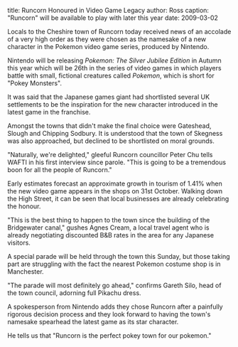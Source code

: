 title: Runcorn Honoured in Video Game Legacy
author: Ross
caption: "Runcorn" will be available to play with later this year
date: 2009-03-02

Locals to the Cheshire town of Runcorn today received news of an accolade of a
very high order as they were chosen as the namesake of a new character in the
Pokemon video game series, produced by Nintendo.

Nintendo will be releasing _Pokemon: The Silver Jubilee Edition_ in Autumn this
year which will be 26th in the series of video games in which players battle
with small, fictional creatures called _Pokemon_, which is short for "Pokey
Monsters".

It was said that the Japanese games giant had shortlisted several UK settlements
to be the inspiration for the new character introduced in the latest game in the
franchise.

Amongst the towns that didn't make the final choice were Gateshead, Slough and
Chipping Sodbury. It is understood that the town of Skegness was also
approached, but declined to be shortlisted on moral grounds.

"Naturally, we're delighted," gleeful Runcorn councillor Peter Chu tells WAFTI
in his first interview since parole. "This is going to be a tremendous boon for
all the people of Runcorn."

Early estimates forecast an approximate growth in tourism of 1.41% when the new
video game appears in the shops on 31st October. Walking down the High Street,
it can be seen that local businesses are already celebrating the honour.

"This is the best thing to happen to the town since the building of the
Bridgewater canal," gushes Agnes Cream, a local travel agent who is already
negotiating discounted B&B rates in the area for any Japanese visitors.

A special parade will be held through the town this Sunday, but those taking
part are struggling with the fact the nearest Pokemon costume shop is in
Manchester.

"The parade will most definitely go ahead," confirms Gareth Silo, head of the
town council, adorning full Pikachu dress.

A spokesperson from Nintendo adds they chose Runcorn after a painfully rigorous
decision process and they look forward to having the town's namesake spearhead
the latest game as its star character.

He tells us that "Runcorn is the perfect pokey town for our pokemon."
